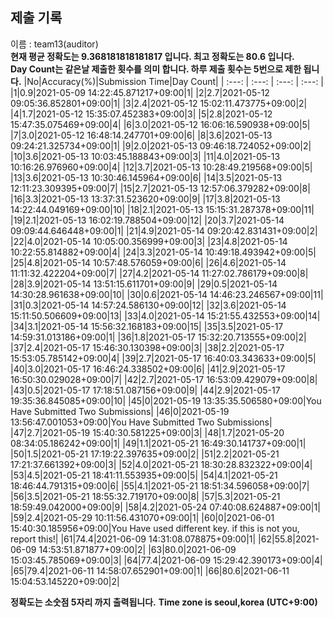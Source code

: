 


  
## 제출 기록  
이름 : team13(auditor)  
**현재 평균 정확도는 9.368181818181817 입니다. 최고 정확도는 80.6 입니다.**  
**Day Count는 같은날 제출한 횟수를 의미 합니다. 하루 제출 횟수는 5번으로 제한 됩니다.**
|No|Accuracy(%)|Submission Time|Day Count|
| :---: | :---: | :---: | :---: |
|1|0.9|2021-05-09 14:22:45.871217+09:00|1|
|2|2.7|2021-05-12 09:05:36.852801+09:00|1|
|3|2.4|2021-05-12 15:02:11.473775+09:00|2|
|4|1.7|2021-05-12 15:35:07.452383+09:00|3|
|5|2.8|2021-05-12 15:47:35.075469+09:00|4|
|6|3.0|2021-05-12 16:06:16.590938+09:00|5|
|7|3.0|2021-05-12 16:48:14.247701+09:00|6|
|8|3.6|2021-05-13 09:24:21.325734+09:00|1|
|9|2.0|2021-05-13 09:46:18.724052+09:00|2|
|10|3.6|2021-05-13 10:03:45.188843+09:00|3|
|11|4.0|2021-05-13 10:16:26.976960+09:00|4|
|12|3.7|2021-05-13 10:28:49.219568+09:00|5|
|13|3.6|2021-05-13 10:30:46.145964+09:00|6|
|14|3.5|2021-05-13 12:11:23.309395+09:00|7|
|15|2.7|2021-05-13 12:57:06.379282+09:00|8|
|16|3.3|2021-05-13 13:37:31.523620+09:00|9|
|17|3.8|2021-05-13 14:22:44.049169+09:00|10|
|18|2.1|2021-05-13 15:15:31.287378+09:00|11|
|19|2.1|2021-05-13 16:02:19.788504+09:00|12|
|20|3.7|2021-05-14 09:09:44.646448+09:00|1|
|21|4.9|2021-05-14 09:20:42.831431+09:00|2|
|22|4.0|2021-05-14 10:05:00.356999+09:00|3|
|23|4.8|2021-05-14 10:22:55.814882+09:00|4|
|24|3.3|2021-05-14 10:49:18.493942+09:00|5|
|25|4.8|2021-05-14 10:57:48.576059+09:00|6|
|26|4.6|2021-05-14 11:11:32.422204+09:00|7|
|27|4.2|2021-05-14 11:27:02.786179+09:00|8|
|28|3.9|2021-05-14 13:51:15.611701+09:00|9|
|29|0.5|2021-05-14 14:30:28.961638+09:00|10|
|30|0.6|2021-05-14 14:46:23.246567+09:00|11|
|31|0.3|2021-05-14 14:57:24.586130+09:00|12|
|32|3.6|2021-05-14 15:11:50.506609+09:00|13|
|33|4.0|2021-05-14 15:21:55.432553+09:00|14|
|34|3.1|2021-05-14 15:56:32.168183+09:00|15|
|35|3.5|2021-05-17 14:59:31.013186+09:00|1|
|36|1.8|2021-05-17 15:32:20.713555+09:00|2|
|37|2.4|2021-05-17 15:46:30.130398+09:00|3|
|38|2.2|2021-05-17 15:53:05.785142+09:00|4|
|39|2.7|2021-05-17 16:40:03.343633+09:00|5|
|40|3.0|2021-05-17 16:46:24.338502+09:00|6|
|41|2.9|2021-05-17 16:50:30.029028+09:00|7|
|42|2.7|2021-05-17 16:53:09.429079+09:00|8|
|43|0.5|2021-05-17 17:18:51.087156+09:00|9|
|44|2.9|2021-05-17 19:35:36.845085+09:00|10|
|45|0|2021-05-19 13:35:35.506580+09:00|You Have Submitted Two Submissions|
|46|0|2021-05-19 13:56:47.001053+09:00|You Have Submitted Two Submissions|
|47|2.7|2021-05-19 15:40:30.581225+09:00|3|
|48|1.7|2021-05-20 08:34:05.186242+09:00|1|
|49|1.1|2021-05-21 16:49:30.141737+09:00|1|
|50|1.5|2021-05-21 17:19:22.397635+09:00|2|
|51|2.2|2021-05-21 17:21:37.661392+09:00|3|
|52|4.0|2021-05-21 18:30:28.832322+09:00|4|
|53|4.5|2021-05-21 18:41:11.553935+09:00|5|
|54|4.1|2021-05-21 18:46:44.791315+09:00|6|
|55|4.1|2021-05-21 18:51:34.596058+09:00|7|
|56|3.5|2021-05-21 18:55:32.719170+09:00|8|
|57|5.3|2021-05-21 18:59:49.042000+09:00|9|
|58|4.2|2021-05-24 07:40:08.624887+09:00|1|
|59|2.4|2021-05-29 10:11:56.431070+09:00|1|
|60|0|2021-06-01 15:40:30.185956+09:00|You Have used different key. if this is not you, report this!|
|61|74.4|2021-06-09 14:31:08.078875+09:00|1|
|62|55.8|2021-06-09 14:53:51.871877+09:00|2|
|63|80.0|2021-06-09 15:03:45.785069+09:00|3|
|64|77.4|2021-06-09 15:29:42.390173+09:00|4|
|65|79.4|2021-06-11 14:58:07.652901+09:00|1|
|66|80.6|2021-06-11 15:04:53.145220+09:00|2|


**정확도는 소숫점 5자리 까지 출력됩니다.**
**Time zone is seoul,korea (UTC+9:00)**
